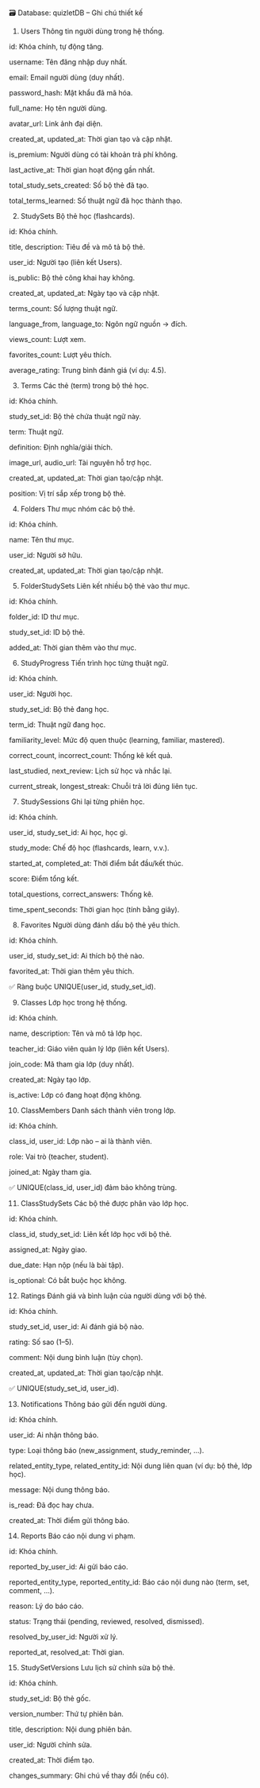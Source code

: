 🗃️ Database: quizletDB – Ghi chú thiết kế
1. Users
Thông tin người dùng trong hệ thống.

id: Khóa chính, tự động tăng.

username: Tên đăng nhập duy nhất.

email: Email người dùng (duy nhất).

password_hash: Mật khẩu đã mã hóa.

full_name: Họ tên người dùng.

avatar_url: Link ảnh đại diện.

created_at, updated_at: Thời gian tạo và cập nhật.

is_premium: Người dùng có tài khoản trả phí không.

last_active_at: Thời gian hoạt động gần nhất.

total_study_sets_created: Số bộ thẻ đã tạo.

total_terms_learned: Số thuật ngữ đã học thành thạo.

2. StudySets
Bộ thẻ học (flashcards).

id: Khóa chính.

title, description: Tiêu đề và mô tả bộ thẻ.

user_id: Người tạo (liên kết Users).

is_public: Bộ thẻ công khai hay không.

created_at, updated_at: Ngày tạo và cập nhật.

terms_count: Số lượng thuật ngữ.

language_from, language_to: Ngôn ngữ nguồn → đích.

views_count: Lượt xem.

favorites_count: Lượt yêu thích.

average_rating: Trung bình đánh giá (ví dụ: 4.5).

3. Terms
Các thẻ (term) trong bộ thẻ học.

id: Khóa chính.

study_set_id: Bộ thẻ chứa thuật ngữ này.

term: Thuật ngữ.

definition: Định nghĩa/giải thích.

image_url, audio_url: Tài nguyên hỗ trợ học.

created_at, updated_at: Thời gian tạo/cập nhật.

position: Vị trí sắp xếp trong bộ thẻ.

4. Folders
Thư mục nhóm các bộ thẻ.

id: Khóa chính.

name: Tên thư mục.

user_id: Người sở hữu.

created_at, updated_at: Thời gian tạo/cập nhật.

5. FolderStudySets
Liên kết nhiều bộ thẻ vào thư mục.

id: Khóa chính.

folder_id: ID thư mục.

study_set_id: ID bộ thẻ.

added_at: Thời gian thêm vào thư mục.

6. StudyProgress
Tiến trình học từng thuật ngữ.

id: Khóa chính.

user_id: Người học.

study_set_id: Bộ thẻ đang học.

term_id: Thuật ngữ đang học.

familiarity_level: Mức độ quen thuộc (learning, familiar, mastered).

correct_count, incorrect_count: Thống kê kết quả.

last_studied, next_review: Lịch sử học và nhắc lại.

current_streak, longest_streak: Chuỗi trả lời đúng liên tục.

7. StudySessions
Ghi lại từng phiên học.

id: Khóa chính.

user_id, study_set_id: Ai học, học gì.

study_mode: Chế độ học (flashcards, learn, v.v.).

started_at, completed_at: Thời điểm bắt đầu/kết thúc.

score: Điểm tổng kết.

total_questions, correct_answers: Thống kê.

time_spent_seconds: Thời gian học (tính bằng giây).

8. Favorites
Người dùng đánh dấu bộ thẻ yêu thích.

id: Khóa chính.

user_id, study_set_id: Ai thích bộ thẻ nào.

favorited_at: Thời gian thêm yêu thích.

✅ Ràng buộc UNIQUE(user_id, study_set_id).

9. Classes
Lớp học trong hệ thống.

id: Khóa chính.

name, description: Tên và mô tả lớp học.

teacher_id: Giáo viên quản lý lớp (liên kết Users).

join_code: Mã tham gia lớp (duy nhất).

created_at: Ngày tạo lớp.

is_active: Lớp có đang hoạt động không.

10. ClassMembers
Danh sách thành viên trong lớp.

id: Khóa chính.

class_id, user_id: Lớp nào – ai là thành viên.

role: Vai trò (teacher, student).

joined_at: Ngày tham gia.

✅ UNIQUE(class_id, user_id) đảm bảo không trùng.

11. ClassStudySets
Các bộ thẻ được phân vào lớp học.

id: Khóa chính.

class_id, study_set_id: Liên kết lớp học với bộ thẻ.

assigned_at: Ngày giao.

due_date: Hạn nộp (nếu là bài tập).

is_optional: Có bắt buộc học không.

12. Ratings
Đánh giá và bình luận của người dùng với bộ thẻ.

id: Khóa chính.

study_set_id, user_id: Ai đánh giá bộ nào.

rating: Số sao (1–5).

comment: Nội dung bình luận (tùy chọn).

created_at, updated_at: Thời gian tạo/cập nhật.

✅ UNIQUE(study_set_id, user_id).

13. Notifications
Thông báo gửi đến người dùng.

id: Khóa chính.

user_id: Ai nhận thông báo.

type: Loại thông báo (new_assignment, study_reminder, ...).

related_entity_type, related_entity_id: Nội dung liên quan (ví dụ: bộ thẻ, lớp học).

message: Nội dung thông báo.

is_read: Đã đọc hay chưa.

created_at: Thời điểm gửi thông báo.

14. Reports
Báo cáo nội dung vi phạm.

id: Khóa chính.

reported_by_user_id: Ai gửi báo cáo.

reported_entity_type, reported_entity_id: Báo cáo nội dung nào (term, set, comment, ...).

reason: Lý do báo cáo.

status: Trạng thái (pending, reviewed, resolved, dismissed).

resolved_by_user_id: Người xử lý.

reported_at, resolved_at: Thời gian.

15. StudySetVersions
Lưu lịch sử chỉnh sửa bộ thẻ.

id: Khóa chính.

study_set_id: Bộ thẻ gốc.

version_number: Thứ tự phiên bản.

title, description: Nội dung phiên bản.

user_id: Người chỉnh sửa.

created_at: Thời điểm tạo.

changes_summary: Ghi chú về thay đổi (nếu có).

